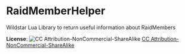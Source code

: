 # RaidMemberHelper
Wildstar Lua Library to return useful information about RaidMembers

**License**: ![CC Attribution-NonCommercial-ShareAlike](https://i.creativecommons.org/l/by-nc-sa/4.0/88x31.png) [CC Attribution-NonCommercial-ShareAlike](http://creativecommons.org/licenses/by-nc-sa/4.0/)
